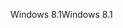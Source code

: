<span data-ttu-id="0357f-101">Windows 8.1</span><span class="sxs-lookup"><span data-stu-id="0357f-101">Windows 8.1</span></span>